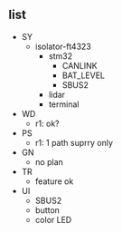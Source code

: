 ## list
* SY
  * isolator-ft4323
    * stm32
        * CANLINK
        * BAT_LEVEL
        * SBUS2
    * lidar
    * terminal
* WD
  * r1: ok?
* PS
  * r1: 1 path suprry only
* GN
  * no plan
* TR
  * feature ok 
* UI
  * SBUS2
  * button
  * color LED